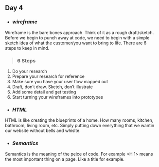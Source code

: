 ## Day 4
- ### *wireframe*

Wireframe is the bare bones approach.  Think of it as a rough draft/sketch.  Before we begin to punch away at code, we need to begin with a simple sketch idea of what the customer/you want to bring to life.  There are 6 steps to keep in mind.

>### 6 Steps
1. Do your research
2. Prepare your research for reference
3. Make sure you have your user flow mapped out
4. Draft, don’t draw. Sketch, don’t illustrate
5. Add some detail and get testing
6. Start turning your wireframes into prototypes

- ### *HTML*

HTML is like creating the blueprints of a home.  How many rooms, kitchen, bathroom, living room, etc. Simply putting down everything that we wantin our website without bells and whislte.

- ### *Semantics*

Semantics is the meaning of the peice of code. For example <H 1> means the most important thing on a page. Like a title for example.